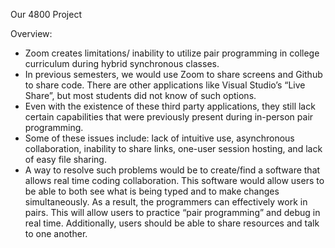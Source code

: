 Our 4800 Project

Overview:
- Zoom creates limitations/ inability to utilize pair programming in college curriculum during hybrid synchronous classes.
- In previous semesters, we would use Zoom to share screens and Github to share code. There are other applications like Visual Studio’s “Live Share”, but most students did not know of such options. 
- Even with the existence of these third party applications, they still lack certain capabilities that were previously present during in-person pair programming. 
- Some of these issues include: lack of intuitive use, asynchronous collaboration, inability to share links, one-user session hosting, and lack of easy file sharing.
- A way to resolve such problems would be to create/find a software that allows real time coding collaboration. This software would allow users to be able to both see what is being typed and to make changes simultaneously. As a result, the programmers can effectively work in pairs. This will allow users to practice “pair programming” and debug in real time.  Additionally, users should be able to share resources and talk to one another. 
